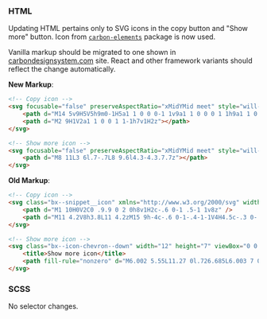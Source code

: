 ### HTML

Updating HTML pertains only to SVG icons in the copy button and "Show more" button. Icon from [`carbon-elements`](https://github.com/IBM/carbon-elements) package is now used.

 Vanilla markup should be migrated to one shown in [carbondesignsystem.com](https://next.carbondesignsystem.com/components/code-snippet/code) site. React and other framework variants should reflect the change automatically.

**New Markup**:

```html
<!-- Copy icon -->
<svg focusable="false" preserveAspectRatio="xMidYMid meet" style="will-change: transform;" xmlns="http://www.w3.org/2000/svg" class="bx--snippet__icon" width="16" height="16" viewBox="0 0 16 16" aria-hidden="true">
    <path d="M14 5v9H5V5h9m0-1H5a1 1 0 0 0-1 1v9a1 1 0 0 0 1 1h9a1 1 0 0 0 1-1V5a1 1 0 0 0-1-1z"></path>
    <path d="M2 9H1V2a1 1 0 0 1 1-1h7v1H2z"></path>
</svg>

<!-- Show more icon -->
<svg focusable="false" preserveAspectRatio="xMidYMid meet" style="will-change: transform;" xmlns="http://www.w3.org/2000/svg" aria-label="Show more icon" class="bx--icon-chevron--down bx--snippet__icon" width="16" height="16" viewBox="0 0 16 16" role="img">
    <path d="M8 11L3 6l.7-.7L8 9.6l4.3-4.3.7.7z"></path>
</svg>
```



**Old Markup**:

```html
<!-- Copy icon -->
<svg class="bx--snippet__icon" xmlns="http://www.w3.org/2000/svg" width="16" height="16" viewBox="0 0 16 16">
    <path d="M1 10H0V2C0 .9.9 0 2 0h8v1H2c-.6 0-1 .5-1 1v8z" />
    <path d="M11 4.2V8h3.8L11 4.2zM15 9h-4c-.6 0-1-.4-1-1V4H4.5c-.3 0-.5.2-.5.5v10c0 .3.2.5.5.5h10c.3 0 .5-.2.5-.5V9zm-4-6c.1 0 .3.1.4.1l4.5 4.5c0 .1.1.3.1.4v6.5c0 .8-.7 1.5-1.5 1.5h-10c-.8 0-1.5-.7-1.5-1.5v-10C3 3.7 3.7 3 4.5 3H11z" />
</svg>

<!-- Show more icon -->
<svg class="bx--icon-chevron--down" width="12" height="7" viewBox="0 0 12 7" aria-label="Show more icon">
	<title>Show more icon</title>
    <path fill-rule="nonzero" d="M6.002 5.55L11.27 0l.726.685L6.003 7 0 .685.726 0z" />
</svg>
```



### SCSS

No selector changes.